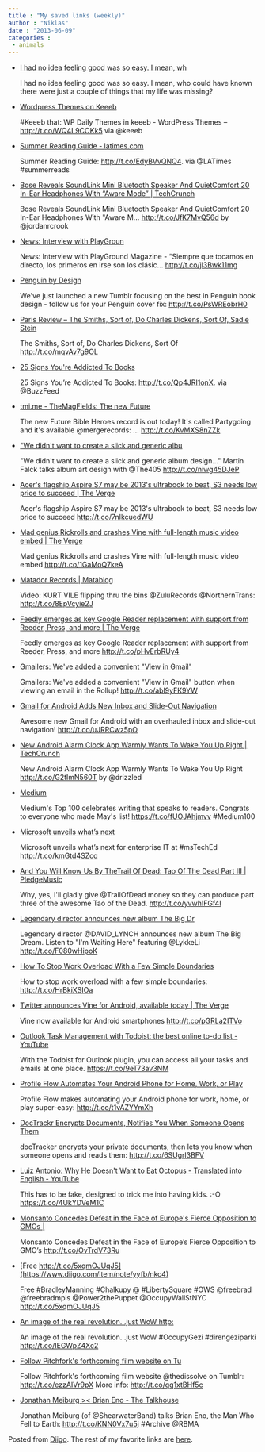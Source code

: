 ```yaml
---
title : "My saved links (weekly)"
author : "Niklas"
date : "2013-06-09"
categories : 
 - animals
---
```


- [I had no idea feeling good was so easy. I mean, wh](https://www.diigo.com/item/note/yyfb/dvm1)
    
    I had no idea feeling good was so easy. I mean, who could have known there were just a couple of things that my life was missing?
    
- [Wordpress Themes on Keeeb](http://keeeb.com/wpdailythemes/wordpress_themes/)
    
    #Keeeb that: WP Daily Themes in keeeb - WordPress Themes – http://t.co/WQ4L9COKk5 via @keeeb
    
    
- [Summer Reading Guide - latimes.com](http://www.latimes.com/features/books/la-et-jc-summer-reading-2013-html-dto,0,7857693.htmlstory#YA)
    
    Summer Reading Guide: http://t.co/EdyBVvQNQ4. via @LATimes #summerreads
    
    
- [Bose Reveals SoundLink Mini Bluetooth Speaker And QuietComfort 20 In-Ear Headphones With “Aware Mode” | TechCrunch](http://techcrunch.com/2013/06/04/bose-reveals-soundlink-mini-bluetooth-speaker-and-quietcomfort-20-in-ear-headphones-with-aware-mode/)
    
    Bose Reveals SoundLink Mini Bluetooth Speaker And QuietComfort 20 In-Ear Headphones With "Aware M... http://t.co/JfK7MvQ56d by @jordanrcrook
    
- [News: Interview with PlayGroun](http://t.co/jl3Bwk11mg)
    
    News: Interview with PlayGround Magazine - “Siempre que tocamos en directo, los primeros en irse son los clásic... http://t.co/jl3Bwk11mg
    
- [Penguin by Design](http://penguindesign.tumblr.com)
    
    We've just launched a new Tumblr focusing on the best in Penguin book design - follow us for your Penguin cover fix: http://t.co/PsWREobrH0
    
- [Paris Review – The Smiths, Sort of, Do Charles Dickens, Sort Of, Sadie Stein](http://www.theparisreview.org/blog/2013/06/04/the-smiths-sort-of-do-charles-dickens-sort-of/)
    
    The Smiths, Sort of, Do Charles Dickens, Sort Of http://t.co/mqvAv7g9OL
    
- [25 Signs You're Addicted To Books](http://www.buzzfeed.com/summeranne/signs-youre-addicted-to-books-reading)
    
    25 Signs You’re Addicted To Books: http://t.co/Qp4JRI1onX. via @BuzzFeed
    
- [tmi.me - TheMagFields: The new Future](http://tmi.me/XFIXM)
    
    The new Future Bible Heroes record is out today! It's called Partygoing and it's available @mergerecords: ... http://t.co/KvMXS8nZZk
    
- ["We didn't want to create a slick and generic albu](http://t.co/niwg45DJeP)
    
    "We didn't want to create a slick and generic album design..." Martin Falck talks album art design with @The405 http://t.co/niwg45DJeP
    
- [Acer's flagship Aspire S7 may be 2013's ultrabook to beat, S3 needs low price to succeed | The Verge](http://www.theverge.com/2013/6/4/4393708/acer-aspire-s7-s3-2013-computex-hands-on)
    
    Acer's flagship Aspire S7 may be 2013's ultrabook to beat, S3 needs low price to succeed http://t.co/7nIkcuedWU
    
- [Mad genius Rickrolls and crashes Vine with full-length music video embed | The Verge](http://www.theverge.com/2013/6/3/4393094/mad-genius-rickrolls-and-crashes-vine-with-full-length-music-video)
    
    Mad genius Rickrolls and crashes Vine with full-length music video embed http://t.co/1GaMoQ7keA
    
- [Matador Records | Matablog](http://www.matadorrecords.com/matablog/2013/06/01/deep-purple-john-prine-the-church-more-flipping-thru-the-bins-with-kurt-vile/)
    
    Video: KURT VILE flipping thru the bins @ZuluRecords @NorthernTrans: http://t.co/8EpVcyie2J
    
- [Feedly emerges as key Google Reader replacement with support from Reeder, Press, and more | The Verge](http://www.theverge.com/2013/6/3/4386932/feedly-significant-app-integration-before-google-reader-shutdown)
    
    Feedly emerges as key Google Reader replacement with support from Reeder, Press, and more http://t.co/pHvErbRUy4
    
- [Gmailers: We've added a convenient "View in Gmail"](https://www.diigo.com/item/note/yyfb/qnaw)
    
    Gmailers: We've added a convenient "View in Gmail" button when viewing an email in the Rollup! http://t.co/abl9yFK9YW
    
- [Gmail for Android Adds New Inbox and Slide-Out Navigation](http://lifehacker.com/gmail-for-android-adds-new-inbox-and-slide-out-navigati-511061329?utm_campaign=socialflow_lifehacker_twitter&utm_source=lifehacker_twitter&utm_medium=socialflow)
    
    Awesome new Gmail for Android with an overhauled inbox and slide-out navigation! http://t.co/uJRRCwz5pO
    
- [New Android Alarm Clock App Warmly Wants To Wake You Up Right | TechCrunch](http://techcrunch.com/2013/06/03/new-android-alarm-clock-app-warmly-wants-to-wake-you-up-right/)
    
    New Android Alarm Clock App Warmly Wants To Wake You Up Right http://t.co/G2tImN560T by @drizzled
    
- [Medium](https://medium.com/top-100/may-2013?utm_source=TwitterAccount&utm_medium=Twitter&utm_campaign=TwitterAccount)
    
    Medium's Top 100 celebrates writing that speaks to readers. Congrats to everyone who made May's list! https://t.co/fUOJAhjmvv #Medium100
    
    
- [Microsoft unveils what’s next](http://www.microsoft.com/en-us/news/Press/2013/jun13/06-03TechEd13PR.aspx)
    
    Microsoft unveils what’s next for enterprise IT at #msTechEd http://t.co/kmGtd4SZcq
    
    
- [And You Will Know Us By TheTrail Of Dead: Tao Of The Dead Part III | PledgeMusic](http://www.pledgemusic.com/projects/trailofdead)
    
    Why, yes, I'll gladly give @TrailOfDead money so they can produce part three of the awesome Tao of the Dead. http://t.co/yvwhIFGf4I
    
- [Legendary director announces new album The Big Dr](http://t.co/F080wHipoK)
    
    Legendary director @DAVID\_LYNCH announces new album The Big Dream. Listen to "I'm Waiting Here" featuring @LykkeLi http://t.co/F080wHipoK
    
- [How To Stop Work Overload With a Few Simple Boundaries](http://lifehacker.com/how-to-stop-work-overload-with-a-few-simple-boundaries-510994598?utm_campaign=socialflow_lifehacker_twitter&utm_source=lifehacker_twitter&utm_medium=socialflow)
    
    How to stop work overload with a few simple boundaries: http://t.co/HrBkiXSIOa
    
- [Twitter announces Vine for Android, available today | The Verge](http://www.theverge.com/2013/6/3/4391142/vine-now-available-for-android-smartphones)
    
    Vine now available for Android smartphones http://t.co/pGRLa2ITVo
    
- [Outlook Task Management with Todoist: the best online to-do list - YouTube](https://www.youtube.com/watch?v=oPFxeJoPeEI)
    
    With the Todoist for Outlook plugin, you can access all your tasks and emails at one place. https://t.co/9eT73av3NM
    
- [Profile Flow Automates Your Android Phone for Home, Work, or Play](http://lifehacker.com/profile-flow-automates-your-android-phone-for-home-wor-510915839?utm_campaign=socialflow_lifehacker_twitter&utm_source=lifehacker_twitter&utm_medium=socialflow)
    
    Profile Flow makes automating your Android phone for work, home, or play super-easy: http://t.co/t1vAZYYmXh
    
- [DocTrackr Encrypts Documents, Notifies You When Someone Opens Them](http://lifehacker.com/doctrackr-encrypts-documents-notifies-you-when-someone-510915523?utm_campaign=socialflow_lifehacker_twitter&utm_source=lifehacker_twitter&utm_medium=socialflow)
    
    docTracker encrypts your private documents, then lets you know when someone opens and reads them: http://t.co/6SUgrl3BFV
    
- [Luiz Antonio: Why He Doesn't Want to Eat Octopus - Translated into English - YouTube](https://www.youtube.com/watch?v=fRNNzMZgrzs&feature=youtube_gdata_player)
    
    This has to be fake, designed to trick me into having kids. :-O https://t.co/4UkYDVeM1C
    
- [Monsanto Concedes Defeat in the Face of Europe's Fierce Opposition to GMOs |](http://www.theorganicprepper.ca/monsanto-concedes-defeat-in-the-face-of-europes-fierce-opposition-to-gmos-06012013)
    
    Monsanto Concedes Defeat in the Face of Europe’s Fierce Opposition to GMO’s http://t.co/OvTrdV73Ru
    
- [Free http://t.co/5xqmOJUqJ5](https://www.diigo.com/item/note/yyfb/nkc4)
    
    
    Free #BradleyManning #Chalkupy @ #LibertySquare #OWS @freebrad @freebradmpls @Power2thePuppet @OccupyWallStNYC http://t.co/5xqmOJUqJ5
    
- [An image of the real revolution...just WoW http:](https://www.diigo.com/item/note/yyfb/pj2b)
    
    
    An image of the real revolution...just WoW #OccupyGezi #direngeziparki http://t.co/IEGWpZ4Xc2
    
- [Follow Pitchfork's forthcoming film website on Tu](http://thedissolve.tumblr.com)
    
    Follow Pitchfork's forthcoming film website @thedissolve on Tumblr: http://t.co/ezzAIVr9pX More info: http://t.co/qq1xtBHf5c
    
- [Jonathan Meiburg >< Brian Eno - The Talkhouse](http://thetalkhouse.com/features/view/auto_replace)
    
    Jonathan Meiburg (of @ShearwaterBand) talks Brian Eno, the Man Who Fell to Earth: http://t.co/KNN0Vx7u5j #Archive @RBMA
    
    

Posted from [Diigo](https://www.diigo.com). The rest of my favorite links are [here](https://www.diigo.com/user/npivic).

